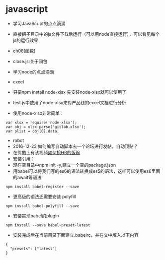 # javascript
- 学习JavaScript的点点滴滴
 - 直接把子目录中的js文件下载后运行（可以用node直接运行），可以看见每个js的运行效果
 - ch08(函数)
  - close.js:关于闭包

- 学习node的点点滴滴
 - excel
  - 只要npm install node-xlsx 先安装node-xlsx就可以使用了
  - test.js中使用了node-xlsx来对产品线的excel文档进行分析
  - 使用node-xlsx非常简单：
  ```
var xlsx = require('node-xlsx');
var obj = xlsx.parse('gitlab.xlsx');
var plist = obj[0].data;
```
 - robot 
  - 2016-12-23 如何编写自动脚本去一个论坛进行发帖，自动顶贴？
  - 在优酷上有该视频[如何抢HR的饭碗](http://v.youku.com/v_show/id_XMTg2MzIxMzA1Mg==.html?from=s1.8-1-1.2&spm=a2h0k.8191407.0.0)
  - 安装引用：
   - 现在空目录中npm init -y,建立一个空的package.json
   - 用babel可以将我们写的es6的语法转换成es5的语法，这样可以使用es6里面的await等语法
```
npm install babel-register --save
```
   - 更高级的语法还需要安装 polyfill
```
npm install babel-polyfill --save
```
   - 安装实现babel的plugin
```
npm install --save babel-preset-latest
```
   - 安装完成后在当前目录下面建立.babelrc，并在文中填入以下内容
```
{
  "presets": ["latest"]
}
```